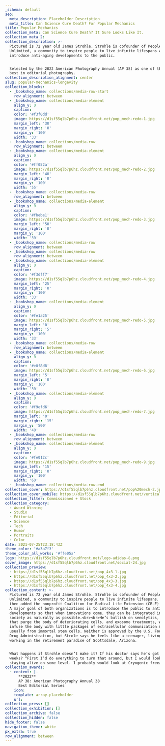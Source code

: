 ```yaml
---
_schema: default
seo:
  meta_description: Placeholder Description
  meta_title: Can Science Cure Death? For Popular Mechanics
title: Popular Mechanics
collection_meta: Can Science Cure Death? It Sure Looks Like It.
collection_meta_2:
collection_description: >-
  Pictured is 72 year old James Strohle. Strohle is cofounder of People
  Unlimited, a community to inspire people to live infinite lifespans and to
  introduce anti-aging developments to the public.


  Selected by the 2022 American Photography Annual (AP 38) as one of the year’s
  best in editorial photography.
collection_description_alignment: center
slug: popular-mechanics-longevity
collection_blocks:
  - _bookshop_name: collections/media-row-start
    row_alignment: between
  - _bookshop_name: collections/media-element
    align_y: 0
    caption:
    color: '#f3f0dd'
    image: https://d1sf55qlb7p6hz.cloudfront.net/pop_mech-redo-1.jpg
    margin_left: '30'
    margin_right: '0'
    margin_y: '100'
    width: '33'
  - _bookshop_name: collections/media-row
    row_alignment: between
  - _bookshop_name: collections/media-element
    align_y: 0
    caption:
    color: '#ff052a'
    image: https://d1sf55qlb7p6hz.cloudfront.net/pop_mech-redo-2.jpg
    margin_left: '40'
    margin_right: '0'
    margin_y: '100'
    width: '55'
  - _bookshop_name: collections/media-row
    row_alignment: between
  - _bookshop_name: collections/media-element
    align_y: 0
    caption:
    color: '#fbebe1'
    image: https://d1sf55qlb7p6hz.cloudfront.net/pop_mech-redo-3.jpg
    margin_left: '50'
    margin_right: '0'
    margin_y: '100'
    width: '30'
  - _bookshop_name: collections/media-row
    row_alignment: between
  - _bookshop_name: collections/media-row
    row_alignment: between
  - _bookshop_name: collections/media-element
    align_y: 0
    caption:
    color: '#f3dff7'
    image: https://d1sf55qlb7p6hz.cloudfront.net/pop_mech-redo-4.jpg
    margin_left: '25'
    margin_right: '0'
    margin_y: '100'
    width: '33'
  - _bookshop_name: collections/media-element
    align_y: 0
    caption:
    color: '#fe1a25'
    image: https://d1sf55qlb7p6hz.cloudfront.net/pop_mech-redo-5.jpg
    margin_left: '0'
    margin_right: '5'
    margin_y: '100'
    width: '33'
  - _bookshop_name: collections/media-row
    row_alignment: between
  - _bookshop_name: collections/media-element
    align_y: 0
    caption:
    color: '#e0f8d8'
    image: https://d1sf55qlb7p6hz.cloudfront.net/pop_mech-redo-6.jpg
    margin_left: '5'
    margin_right: '0'
    margin_y: '100'
    width: '30'
  - _bookshop_name: collections/media-element
    align_y: 0
    caption:
    color: '#f9efd6'
    image: https://d1sf55qlb7p6hz.cloudfront.net/pop_mech-redo-7.jpg
    margin_left: '0'
    margin_right: '15'
    margin_y: '500'
    width: '40'
  - _bookshop_name: collections/media-row
    row_alignment: between
  - _bookshop_name: collections/media-element
    align_y: 0
    caption:
    color: '#fe012c'
    image: https://d1sf55qlb7p6hz.cloudfront.net/pop_mech-redo-9.jpg
    margin_left: '15'
    margin_right: '0'
    margin_y: '100'
    width: '60'
  - _bookshop_name: collections/media-row-end
collection_cover: https://d1sf55qlb7p6hz.cloudfront.net/pop%20mech-2.jpg
collection_cover_mobile: https://d1sf55qlb7p6hz.cloudfront.net/verticalcovers-53.jpg
collection_filter: Commissioned + Stock
collection_category:
  - Award Winning
  - Studio
  - Editorial
  - Science
  - Tech
  - Humor
  - Portraits
  - Color
date: 2021-07-25T23:18:43Z
theme_color: '#a3a7f3'
theme_color_all_works: '#ffe05a'
logo: https://d1sf55qlb7p6hz.cloudfront.net/logo-adidas-8.png
cover_image: https://d1sf55qlb7p6hz.cloudfront.net/social-24.jpg
collection_preview:
  - https://d1sf55qlb7p6hz.cloudfront.net/pop_4x3-1.jpg
  - https://d1sf55qlb7p6hz.cloudfront.net/pop_4x3-2.jpg
  - https://d1sf55qlb7p6hz.cloudfront.net/pop_4x3-3.jpg
  - https://d1sf55qlb7p6hz.cloudfront.net/pop_4x3-4.jpg
collection_content: >-
  Pictured is 72 year old James Strohle. Strohle is cofounder of People
  Unlimited, a community to inspire people to live infinite lifespans, in 1995,
  then added the nonprofit Coalition for Radical Life Extension (CRLE) in 2016.
  A major goal of both organizations is to introduce the public to anti-aging
  developments so that when innovations come, they can be integrated into
  society as naturally as possible.⁠⁠<br>⁠⁠<br>He’s bullish on senolytics, drugs
  that purge the body of deteriorating cells, and exosome treatments, which
  infuse the body with little packages of extracellular communication materials,
  usually from immortal stem cells. Neither is approved by the U.S. Food and
  Drug Administration, but Strole says he feels like a teenager, living and
  working in the retirement paradise of Scottsdale, Arizona.⁠⁠


  What happens if Strohle doesn’t make it? If his doctor says he’s got six
  weeks? “First I’d do everything to turn that around, but I would look then at
  staying alive on some level. I probably would look at Cryogenic freezing."⁠⁠
collection_awards:
  - content: |-
      **2022**  
      AP 38: American Photography Annual 38  
      Best Editorial Series
    icon:
    template: array-placeholder
    url:
collection_press: []
collection_exhibition: []
collection_archive: false
collection_hidden: false
hide_footer: false
navigation_theme: white
px_extra: true
row_alignment: between
---
```

